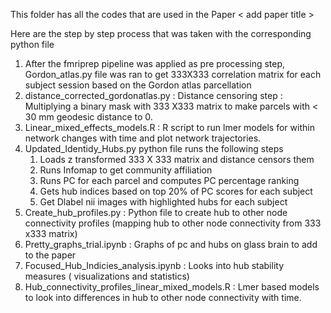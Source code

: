 This folder has all the codes that are used in the Paper < add paper title >

Here are the step by step process that was taken with the corresponding python file 

1. After the fmriprep pipeline was applied as pre processing step, Gordon_atlas.py file was ran to get 333X333 correlation matrix for each subject session based on the Gordon atlas parcellation
2. distance_corrected_gordonatlas.py : Distance censoring step : Multiplying a binary mask with 333 X333 matrix to make parcels with < 30 mm geodesic distance to 0. 
3. Linear_mixed_effects_models.R : R script to run lmer models for within network changes with time and plot network trajectories. 
4. Updated_Identidy_Hubs.py python file runs the following steps 
    1. Loads z transformed 333 X 333 matrix and distance censors them
    2. Runs Infomap to get community affiliation 
    3. Runs PC for each parcel and computes PC percentage ranking
    4. Gets hub indices based on top 20% of PC scores for each subject 
    5. Get Dlabel nii images with highlighted hubs for each subject 
5. Create_hub_profiles.py : Python file to create hub to other node connectivity profiles (mapping hub to other node connectivity from 333 x333 matrix)
6. Pretty_graphs_trial.ipynb : Graphs of pc and hubs on glass brain to add to the paper 
7. Focused_Hub_Indicies_analysis.ipynb : Looks into hub stability measures ( visualizations and statistics)
8. Hub_connectivity_profiles_linear_mixed_models.R : Lmer based models to look into differences in hub to other node connectivity with time. 
